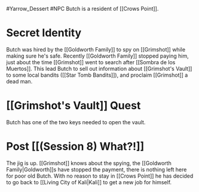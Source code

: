 #Yarrow_Dessert #NPC 
Butch is a resident of [[Crows Point]].
# Secret Identity
Butch was hired by the [[Goldworth Family]] to spy on [[Grimshot]] while making sure he's safe. Recently [[Goldworth Family]] stopped paying him, just about the time [[Grimshot]] went to search after [[Sombra de los Muertos]]. This lead Butch to sell out information about [[Grimshot's Vault]] to some local bandits ([[Star Tomb Bandits]]), and proclaim [[Grimshot]] a dead man.
# [[Grimshot's Vault]] Quest
Butch has one of the two keys needed to open the vault.
# Post [[(Session 8) What?!]]
The jig is up. [[Grimshot]] knows about the spying, the [[Goldworth Family|Goldworth]]s have stopped the payment, there is nothing left here for poor old Butch. With no reason to stay in [[Crows Point]] he has decided to go back to [[Living City of Kali|Kali]] to get a new job for himself. 